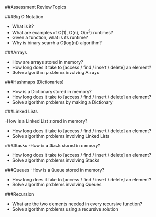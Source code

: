 ##Assessment Review Topics

###Big O Notation

- What is it?
- What are examples of O(1), O(n), O(n<sup>2</sup>) runtimes?
- Given a function, what is its runtime?
- Why is binary search a O(log(n)) algorithm?

###Arrays

- How are arrays stored in memory?
- How long does it take to [access / find / insert / delete] an element?
- Solve algorithm problems involving Arrays

###Hashmaps (Dictionaries)

- How is a Dictionary stored in memory?
- How long does it take to [access / find / insert / delete] an element?
- Solve algorithm problems by making a Dictionary

###Linked Lists

-How is a Linked List stored in memory?
- How long does it take to [access / find / insert / delete] an element?
- Solve algorithm problems involving Linked Lists

###Stacks
-How is a Stack stored in memory?
- How long does it take to [access / find / insert / delete] an element?
- Solve algorithm problems involving Stacks

###Queues
-How is a Queue stored in memory?
- How long does it take to [access / find / insert / delete] an element?
- Solve algorithm problems involving Queues

###Recursion
- What are the two elements needed in every recursive function?
- Solve algorithm problems using a recursive solution


  